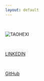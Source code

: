 ```yaml
---
layout: default
---
```



<br> 

![TAOHEXI](https://octodex.github.com/images/yaktocat.png)

<br>

[LINKEDIN](www.linkedin.com/in/taohexi)

<br>

[GitHub](http://github.com/taohexi)

